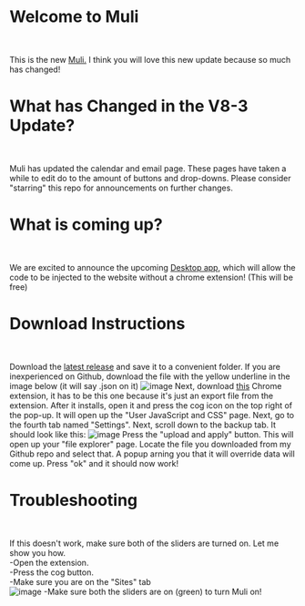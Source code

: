 # Welcome to Muli
<br>

This is the new [Muli.](https://github.com/jamesj503/Muli/releases/tag/Rel8%3BMuliV9-3) I think you will love this new update because so much has changed!
<br>

# What has Changed in the V8-3 Update?
<br>

Muli has updated the calendar and email page. These pages have taken a while to edit do to the amount of buttons and drop-downs. Please consider "starring" this repo for announcements on further changes.
<br>

# What is coming up?
<br>

We are excited to announce the upcoming [Desktop app](https://free.timeanddate.com/countdown/i7rsdv5e/n5704/cf12/cm0/cu4/ct0/cs0/ca0/co1/cr0/ss0/cac000/cpc000/pcfff/tcfff/fs100/szw320/szh135/tatTime%20until%20Desktop%20App%20Release!/tac000/tptTime%20since%20Event%20started%20in/tpc000/iso2021-05-31T00:00:00), which will allow the code to be injected to the website without a chrome extension! (This will be free)
<br>

# Download Instructions
<br>

Download the [latest release](https://github.com/jamesj503/Muli/releases/tag/Rel8%3BMuliV9-3) and save it to a convenient folder. If you are inexperienced on Github, download the file with the yellow underline in the image below (it will say .json on it)
![image](https://user-images.githubusercontent.com/70408059/115570376-ad7d0800-a283-11eb-8961-9c8a65143a33.png)
Next, download [this](https://chrome.google.com/webstore/detail/user-javascript-and-css/nbhcbdghjpllgmfilhnhkllmkecfmpld) Chrome extension, it has to be this one because it's just an export file from the extension. After it installs, open it and press the cog icon on the top right of the pop-up. It will open up the "User JavaScript and CSS" page. Next, go to the fourth tab named "Settings". Next, scroll down to the backup tab. It should look like this:
![image](https://user-images.githubusercontent.com/70408059/115569121-8a9e2400-a282-11eb-8b24-f5a14af03302.png)
Press the "upload and apply" button. This will open up your "file explorer" page. Locate the file you downloaded from my Github repo and select that. A popup arning you that it will override data will come up. Press "ok" and it should now work! 
<br>

# Troubleshooting
<br>

If this doesn't work, make sure both of the sliders are turned on. Let me show you how. <br>
  -Open the extension. <br>
  -Press the cog button. <br>
  -Make sure you are on the "Sites" tab <br>
![image](https://user-images.githubusercontent.com/70408059/115569612-05673f00-a283-11eb-874d-3a49b7588eb0.png)
  -Make sure both the sliders are on (green) to turn Muli on!
